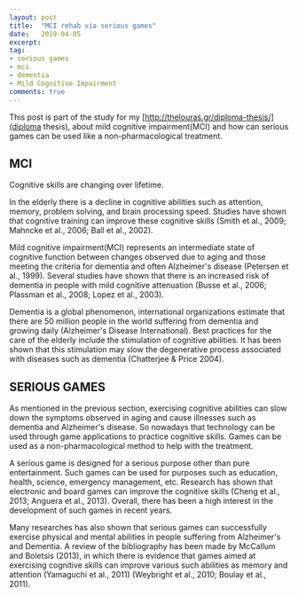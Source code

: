 ```yaml
---
layout: post
title:  "MCI rehab via serious games"
date:   2019-04-05
excerpt:
tag:
- serious games
- mci 
- dementia
- Mild Cognitive Impairment
comments: true
---
```


This post is part of the study for my [http://thelouras.gr/diploma-thesis/](diploma thesis), about mild cognitive impairment(MCI) and how can serious games can be used like a non-pharmacological treatment.

## MCI

Cognitive skills are changing over lifetime.

In the elderly there is a decline in cognitive abilities such as attention, memory, problem solving, and brain processing speed. Studies have shown that cognitive training can improve these cognitive skills (Smith et al., 2009; Mahncke et al., 2006; Ball et al., 2002).

Mild cognitive impairment(MCI) represents an intermediate state of cognitive function between changes observed due to aging and those meeting the criteria for dementia and often Alzheimer's disease (Petersen et al., 1999).
Several studies have shown that there is an increased risk of dementia in people with mild cognitive attenuation (Busse et al., 2006; Plassman et al., 2008; Lopez et al., 2003). 

Dementia is a global phenomenon, international organizations estimate that there are 50 million people in the world suffering from dementia and growing daily (Alzheimer's Disease International). Best practices for the care of the elderly include the stimulation of cognitive abilities. It has been shown that this stimulation may slow the degenerative process associated with diseases such as dementia (Chatterjee & Price 2004).

## SERIOUS GAMES

As mentioned in the previous section, exercising cognitive abilities can slow down the symptoms observed in aging and cause illnesses such as dementia and Alzheimer's disease. So nowadays that technology  can be used through game applications to practice cognitive skills. Games can be used as a non-pharmacological method  to help with the treatment.

A serious game is designed for a serious purpose other than pure entertainment. Such games can be used for purposes such as education, health, science, emergency management, etc. Research has shown that electronic and board games can improve the cognitive skills (Cheng et al., 2013; Anguera et al., 2013). Overall, there has been a high interest in the development of such games in recent years. 

Many researches has also shown that serious games can successfully exercise physical and mental abilities in people suffering from Alzheimer's and Dementia. A review of the bibliography has been made by McCallum and Boletsis (2013), in which there is evidence that games aimed at exercising cognitive skills can improve various such abilities as memory and attention (Yamaguchi et al., 2011) (Weybright et al., 2010; Boulay et al., 2011).




